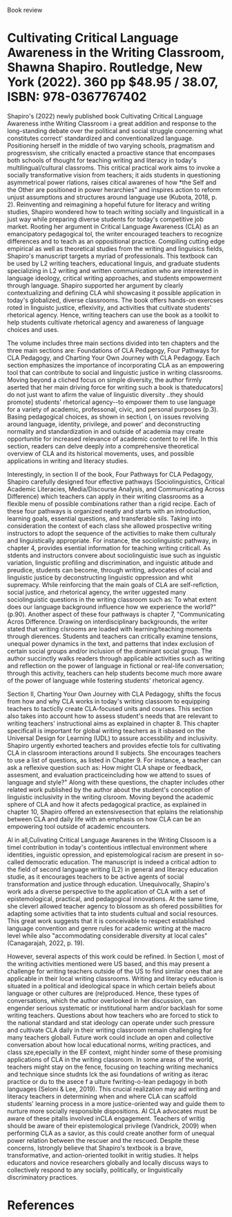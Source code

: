 Book review

# Cultivating Critical Language Awareness in the Writing Classroom, Shawna Shapiro. Routledge, New York (2022). 360 pp $\$ 48.95$ /  38.07, ISBN: 978-0367767402

Shapiro's (2022) newly published book Cultivating Critical Language Awareness inthe Writing Classroom i a great addition and response to the long-standing debate over the political and social struggle concerning what constitutes correct' standardized and conventionalized language. Positioning herself in the middle of two varying schools, pragmatism and progressvism, she critically enacted a proactive stance that encompases both schools of thought for teaching writing and literacy in today's multilingual/cultural classroms. This critical practical work aims to invoke a socially transformative vision from teachers; it aids students in questioning asymmetrical power rlations, raises citical awarenes of how \*the Self and the Other are positioned in power herarchies" and inspires action to reform unjust assumptions and structures around language use (Kubota, 2018, p. 2). Reinventing and reimagining a hopeful future for literacy and writing studies, Shapiro wondered how to teach writing socially and linguisticall in a just way while preparing diverse students for today's competitive job market. Rooting her argument in Critical Language Awareness (CLA) as an emancipatory pedagogical tol, the writer encouraged teachers to recognize differences and to teach as an oppositional practice. Compiling cutting edge empirical as well as theoretical studies from the writing and linguisics fields, Shapiro's manuscript targets a myriad of professionals. This textbook can be used by L2 writing teachers, educational linguis, and graduate students specializing in L2 writing and written communication who are interested in language ideology, critical writing approaches, and students empowerment through language. Shapiro supported her argument by clearly contextualizing and defining CLA whil showcasing it possible application in today's globalized, diverse classrooms. The book offers hands-on exercses roted in linguistc justice, eflexivity, and activities that cultivate students' rhetorical agency. Hence, writing teachers can use the book as a toolkit to help students cultivate rhetorical agency and awareness of language choices and uses.

The volume includes three main sections divided into ten chapters and the three main sections are: Foundations of CLA Pedagogy, Four Pathways for CLA Pedagogy, and Charting Your Own Journey with CLA Pedagogy. Each section emphasizes the importance of incorporating CLA as an empowering tool that can contribute to social and linguistic justice in writing classrooms. Moving beyond a cliched focus on simple diversity, the author firmly aserted that her main driving force for writing such a book is thateducators] do not just want to afirm the value of linguistic diversity ..they should promote] students' rhetorical agency--to empower them to use language for a variety of academic, professonal, civic, and personal purposes (p.3). Basing pedagogical choices, as shown in section I, on issues revolving around language, identity, privilege, and power' and deconstructing normality and standardization in and outside of academia may create opportunitie for increased relevance of academic content to rel life. In this section, readers can delve deeply into a comprehensive theoretical overview of CLA and its historical movements, uses, and possible applications in writing and literacy studies.

Interestingly, in section II of the book, Four Pathways for CLA Pedagogy, Shapiro carefully designed four effective pathways (Sociolinguistics, Critical Academic Literacies, Media/Discourse Analysis, and Communicating Across Difference) which teachers can apply in their writing classrooms as a flexible menu of possible combinations rather than a rigid recipe. Each of these four pathways is organized neatly and starts with an introduction, learning goals, essential questions, and transferable sils. Taking into consideration the context of each class she allowed prospective writing instructors to adopt the sequence of the activities to make them culturaly and linguistically appropriate. For instance, the sociolinguistic pathway, in chapter 4, provides esential information for teaching writing criticall. As stdents and instructors convere about sociolinguistic isue such as inguistic variation, linguistic profiling and discrimination, and inguistic atitude and preudice, students can become, through writing, advocates of ocial and linguistic justice by deconstructing linguistic oppression and whit supremacy. While reinforcing that the main goals of CLA are self-reflction, social justice, and rhetorical agency, the writer uggested many sociolinguistic questions in the writing classroom such as: To what extent does our language background influence how we experience the world?" (p.90). Another aspect of these four pathways is chapter 7, "Communicating Acros Difference. Drawing on interdisciplinary backgrounds, the writer stated that writing clsrooms are loaded with learning/teaching moments through dierences. Students and teachers can critically examine tensions, unequal power dynamics in the text, and patterns that index exclusion of certain social groups and/or inclusion of the dominant social group. The author succinctly walks readers through applicable activities such as writing and reflection on the power of language in fictional or real-life conversation; through this activity, teachers can help students become much more aware of the power of language while fostering students' rhetorical agency.

Section II, Charting Your Own Journey with CLA Pedagogy, shifts the focus from how and why CLA works in today's writing classoom to equipping teachers to tacticlly create CLA-focused units and courses. This section also takes into account how to assess student's needs that are relevant to writing teachers' instructional aims as explained in chapter 8. This chapter specificall is important for global writing teachers as it isbased on the Universal Design for Learning (UDL) to assure accessbility and inclusivity. Shapiro urgently exhorted teachers and provides efectie tols for cultivating CLA in classroom interactions around ll subjects. She encourages teachers to use a list of questions, as listed in Chapter 9. For instance, a teacher can ask a reflexive question such as: How might CLA shape or feedback, assesment, and evaluation practiceincluding how we attend to ssues of language and style?" Along with these questions, the chapter includes other related work published by the author about the student's conception of linguistic inclusivity in the writing clsroom. Moving beyond the academic sphere of CLA and how it afects pedagogical practice, as explained in chapter 10, Shapiro offered an extensivesection that eplains the relationship between CLA and daily life with an emphasis on how CLA can be an empowering tool outside of academic encounters.

Al in all,Culivating Critical Language Awarenes in the Writing Clssoom is a timel contribution in today's contentious intllectual environment where identities, inguistic opression, and epistemological racism are present in so-called democratic education. The manuscript is indeed a critical adtion to the field of second language writing (L2) in general and literacy education studie, as it encourages teachers to be active agents of social transformation and justice through education. Unequivocally, Shapiro's work ads a diverse perspective to the application of CLA with a set of epistemological, practical, and pedagogical innovations. At the same time, she cleverl allowed teacher agency to blossom as sh ofered possibilities for adapting some activities that ta into students cultual and social resources. This great work suggests that it is conceivable to respect established language convention and genre rules for academic writing at the macro level while also "accommodating considerable diversity at local cales" (Canagarajah, 2022, p. 19).

However, several aspects of this work could be refined. In Section I, most of the writing activities mentioned were US based, and this may present a challenge for writing teachers outside of the US to find similar ones that are applicable in their local writing classrooms. Writing and literacy education is situated in a political and ideological space in which certain beliefs about language or other cultures are (re)produced. Hence, these types of conversations, which the author overlooked in her discussion, can engender serious systematic or institutional harm and/or backlash for some writing teachers. Questions about how teachers who are forced to stick to the national standard and stat ideology can operate under such pressure and cultivate CLA daily in their writing classroom remain challenging for many teachers globall. Future work could include an open and collective conversation about how local educational norms, writing practices, and class sze,epecially in the EF context, might hinder some of these promising applications of CLA in the writing classroom. In some areas of the world, teachers might stay on the fence, focusing on teaching writing mechanics and technique since studnts lck the asi foundations of writing as iterac practice or du to the asece f a ulture fwriting-o-lean pedagogy in both languages (Seloni & Lee, 2019). This crucial realization may aid writing and literacy teachers in determining when and where CLA can scaffold students' learning process in a more justice-oriented way and guide them to nurture more socially responsible dispositions. Al CLA advocates must be aware of these pitalls involved inCLA engagement. Teachers of writig should be aware of their epistemological privilege (Vandrick, 2009) when performing CLA as a savior, as this could create another form of unequal power relation between the rescuer and the rescued. Despite these concerns, Istrongly believe that Shapiro's textbook is a brave, transformative, and action-oriented toolkit in writig studies. It helps educators and novice researchers globally and locally discuss ways to collectively respond to any socially, politically, or linguistically discriminatory practices.

# References